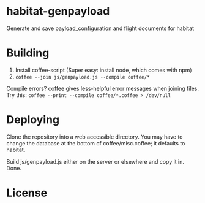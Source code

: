 habitat-genpayload
==================

Generate and save payload_configuration and flight documents for habitat

Building
========

 1) Install coffee-script (Super easy: install node, which comes with npm)
 2) ```coffee --join js/genpayload.js --compile coffee/*```

Compile errors? coffee gives less-helpful error messages when joining files.
Try this: ```coffee --print --compile coffee/*.coffee > /dev/null```

Deploying
=========

Clone the repository into a web accessible directory. You may have to change
the database at the bottom of coffee/misc.coffee; it defaults to habitat.

Build js/genpayload.js either on the server or elsewhere and copy it in. Done.

License
=======


